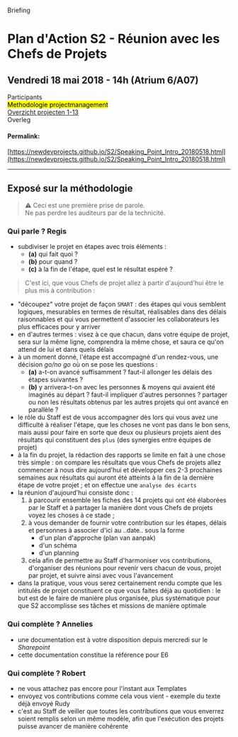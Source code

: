 <link rel="stylesheet" href="https://newdevprojects.github.io/S2/S2.css">

<span>Briefing</span>

# Plan d'Action S2 - Réunion avec les Chefs de Projets

## Vendredi 18 mai 2018 - 14h (Atrium 6/A07)

Participants  
<mark>Methodologie projectmanagement</mark>  
[Overzicht projecten 1-13](https://newdevprojects.github.io/S2/Liste_projets.html)  
Overleg

#### Permalink:
[https://newdevprojects.github.io/S2/Speaking_Point_Intro_20180518.html](https://newdevprojects.github.io/S2/Speaking_Point_Intro_20180518.html)

---

## Exposé sur la méthodologie

> &#9888; Ceci est une première prise de parole.  
> Ne pas perdre les auditeurs par de la technicité.

### Qui parle ? Regis



* subdiviser le projet en étapes avec trois éléments :
    * <b>(a)</b> qui fait quoi ? 
    * <b>(b)</b> pour quand ?
    * <b>(c)</b> à la fin de l'étape, quel est le résultat espéré ?

>  C'est ici, que vous Chefs de projet allez à partir d'aujourd'hui être le plus mis à contribution :
* "découpez" votre projet de façon `SMART` : des étapes qui vous semblent logiques, mesurables en termes de résultat, réalisables dans des délais raisonnables et qui vous permettent d'associer les collaborateurs les plus efficaces pour y arriver
* en d'autres termes : visez à ce que chacun, dans votre équipe de projet, sera sur la même ligne, comprendra la même chose, et saura ce qu'on attend de lui et dans quels délais
* à un moment donné, l'étape est accompagné d'un rendez-vous, une décision *go/no go* où on se pose les questions :
    * <b>(a)</b> a-t-on avancé suffisamment ? faut-il allonger les délais des étapes suivantes ?
    * <b>(b)</b> y arrivera-t-on avec les personnes & moyens qui avaient été imaginés au départ ? faut-il impliquer d'autres personnes ? partager ou non les résultats obtenus par les autres projets qui ont avancé en parallèle ?
* le rôle du Staff est de vous accompagner dès lors qui vous avez une difficulté à réaliser l'étape, que les choses ne vont pas dans le bon sens, mais aussi pour faire en sorte que deux ou plusieurs projets aient des résultats qui constituent des `plus` (des synergies entre équipes de projet)
* à la fin du projet, la rédaction des rapports se limite en fait à une chose très simple : on compare les résultats que vous Chefs de projets allez commencer à nous dire aujourd'hui et développer ces 2-3 prochaines semaines aux résultats qui auront été atteints à la fin de la dernière étape de votre projet ; et on effectue une `analyse des écarts` 
* la réunion d'aujourd'hui consiste donc :
    1. à parcourir ensemble les fiches des 14 projets qui ont été élaborées par le Staff et à partager la manière dont vous Chefs de projets voyez les choses à ce stade ;
    2. à vous demander de fournir votre contribution sur les étapes, délais et personnes à associer d'ici au ..date.. sous la forme
        * d'un plan d'approche (plan van aanpak)
        * d'un schéma
        * d'un planning
    3. cela afin de permettre au Staff d'harmoniser vos contributions, d'organiser des réunions pour revenir vers chacun de vous, projet par projet, et suivre ainsi avec vous l'avancement
* dans la pratique, vous vous serez certainement rendu compte que les intitulés de projet constituent ce que vous faites déjà au quotidien : le but est de le faire de manière plus organisée, plus systématique pour que S2 accomplisse ses tâches et missions de manière optimale

### Qui complète ? Annelies

* une documentation est à votre disposition depuis mercredi sur le *Sharepoint*
* cette documentation constitue la référence pour E6

### Qui complète ? Robert

* ne vous attachez pas encore pour l'instant aux Templates
* envoyez vos contributions comme cela vous vient - exemple du texte déjà envoyé Rudy
* c'est au Staff de veiller que toutes les contributions que vous enverrez soient remplis selon un même modèle, afin que l'exécution des projets puisse avancer de manière cohérente


